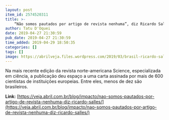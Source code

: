 ```yaml
---
layout: post
item_id: 2574520311
title: >-
    “Não somos pautados por artigo de revista nenhuma”, diz Ricardo Salles
author: Tatu D'Oquei
date: 2019-04-27 21:30:59
pub_date: 2019-04-27 21:30:59
time_added: 2019-04-29 18:50:35
categories: []
tags: []
image: https://abrilveja.files.wordpress.com/2019/03/brasil-ricardo-salles-25032019-01.jpg?quality=70&strip=info&w=680&h=453&crop=1
---
```


Na mais recente edição da revista norte-americana Science, especializada em ciência, a publicação deu espaço a uma carta assinada por mais de 600 cientistas de instituições europeias. Entre eles, menos de dez são brasileiros.

**Link:** [https://veja.abril.com.br/blog/impacto/nao-somos-pautados-por-artigo-de-revista-nenhuma-diz-ricardo-salles/](https://veja.abril.com.br/blog/impacto/nao-somos-pautados-por-artigo-de-revista-nenhuma-diz-ricardo-salles/)

